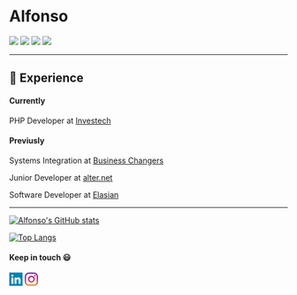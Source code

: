   
# Alfonso
[![](https://img.shields.io/badge/OS-Ubuntu-orange?style=flat&logo=linux&logoColor=black)](https://ubuntu.com/)
[![](https://img.shields.io/badge/OS-Fedora-blue?style=flat&logo=linux&logoColor=black)](https://fedora.com/)
[![](https://img.shields.io/badge/Editor-PHPStorm-blueviolet)](https://www.jetbrains.com/phpstorm.com/)
[![](https://img.shields.io/badge/Editor-VS%20Code-blue?style=flat&logo=visual-studio-code&logoColor=black)](https://code.visualstudio.com/)

<hr>

## :briefcase: Experience 

#### Currently
PHP Developer at [Investech](https://www.investech.it/)

#### Previusly
Systems Integration at [Business Changers](https://www.business-changers.it/)

Junior Developer at [alter.net](https://www.alternet.it)

Software Developer at [Elasian](https://www.elaisian.com)

<hr>
<!--
## :dart: Goals

#### Current
- [ ] Improve my career
- [ ] Enjoy experiece abroad
- [ ] Create a software house
- [ ] Partecipate to Hackathons

#### Completed
- [x] Start a programmer career
- [x] Attended a startups accelerator program
-->


<!--
**Forz70043/Forz70043** is a ✨ _special_ ✨ repository because its `README.md` (this file) appears on your GitHub profile.

Here are some ideas to get you started:

- 🔭 I’m currently working on ...
- 🌱 I’m currently learning ...
- 👯 I’m looking to collaborate on ...
- 🤔 I’m looking for help with ...
- 💬 Ask me about ...
- 📫 How to reach me: ...
- 😄 Pronouns: ...
- ⚡ Fun fact: ...
-->

[![Alfonso's GitHub stats](https://github-readme-stats.vercel.app/api?username=Forz70043&count_private=true&theme=gotham&show_icons=true)]()

[![Top Langs](https://github-readme-stats.vercel.app/api/top-langs/?username=Forz70043&layout=compact&langs_count=6&theme=gotham)]()


#### Keep in touch :smiley:
[![](/images/linkedin.png)](https://www.linkedin.it/in/alfonsopisicchio)
[![](/images/instagram.png)](https://www.instagram.com/le_muert/)
